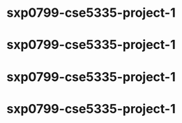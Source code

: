 # sxp0799-cse5335-project-1
# sxp0799-cse5335-project-1
# sxp0799-cse5335-project-1
# sxp0799-cse5335-project-1
